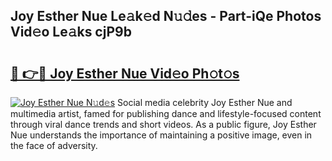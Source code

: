 ## Joy Esther Nue Le𝚊k𝚎d N𝚞𝚍es - Part-iQe Photos Vid𝚎o Le𝚊ks cjP9b

# <h2><a href="http://fb8kg4f.evod.top/?m=Joy+Esther+Nue">🔗 👉🔴 Joy Esther Nue Vid𝚎o Ph𝚘t𝚘s</a></h2>

[![Joy Esther Nue N𝚞d𝚎s](https://i.imgur.com/8V9OHl7.gif)](http://fb8kg4f.evod.top/?m=Joy+Esther+Nue)
Social media celebrity Joy Esther Nue and multimedia artist, famed for publishing dance and lifestyle-focused content through viral dance trends and short videos. As a public figure, Joy Esther Nue understands the importance of maintaining a positive image, even in the face of adversity. 
